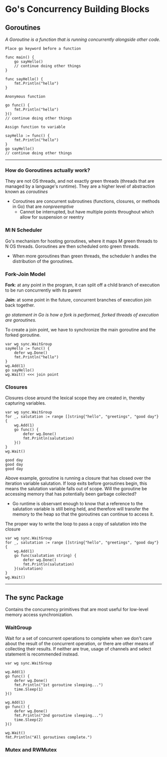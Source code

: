 # **Go's Concurrency Building Blocks**

## **Goroutines**
*A Goroutine is a function that is running concurrently alongside other code.*

```
Place go keyword before a function

func main() {
    go sayHello()
    // continue doing other things
}

func sayHello() {
    fmt.Println("hello")
}
```
```
Anonymous function

go func() {
    fmt.Println("hello")
}()
// continue doing other things
```
```
Assign function to variable

sayHello := func() {
    fmt.Println("hello")
}
go sayHello()
// continue doing other things

```
----------

### How do Goroutines actually work?
They are not OS threads, and not exactly green threads (threads that are managed by a language's runtime). They are a higher level of abstraction known as *coroutines*
- Coroutines are concurrent subroutines (functions, closures, or methods in Go) that are *nonpreemptive*
  - Cannot be interrupted, but have multiple points throughout which allow for suspension or reentry

### M:N Scheduler
Go's mechanism for hosting goroutines, where it maps M green threads to N OS threads. Goroutines are then scheduled onto green threads.
- When more goroutines than green threads, the scheduler h andles the distribution of the goroutines.

### Fork-Join Model
**Fork**: at any point in the program, it can split off a child branch of execution to be run concurrently with its parent

**Join**: at some point in the future, concurrent branches of execution join back together. 

*go statement in Go is how a fork is performed, forked threads of execution are goroutines.* 

To create a join point, we have to synchronize the main goroutine and the forked goroutine. 
```
var wg sync.WaitGroup
sayHello := func() {
    defer wg.Done()
    fmt.Println("hello")
}
wg.Add(1)
go sayHello()
wg.Wait() <<< join point
```

### Closures
Closures close around the lexical scope they are created in, thereby capturing variables.
```
var wg sync.WaitGroup
for _, salutation := range []string{"hello", "greetings", "good day"} {
    wg.Add(1)
    go func() {
        defer wg.Done()
        fmt.Println(salutation)
    }()
}
wg.Wait()

good day
good day
good day
```
Above example, goroutine is running a closure that has closed over the iteration variable salutation. If loop exits before goroutines begin, this means the salutation variable falls out of scope. Will the goroutine be accessing memory that has potentially been garbage collected?
- Go runtime is observant enough to know that a reference to the salutation variable is still being held, and therefore will transfer the memory to the heap so that the goroutines can continue to access it. 

The proper way to write the loop to pass a copy of salutation into the closure
```
var wg sync.WaitGroup
for _, salutation := range []string{"hello", "greetings", "good day"} {
    wg.Add(1)
    go func(salutation string) {
        defer wg.Done()
        fmt.Println(salutation)
    }(salutation)
}
wg.Wait()
```
----------
## **The** sync **Package**
Contains the concurrency primitives that are most useful for low-level memory access synchronization. 

### WaitGroup
Wait for a set of concurrent operations to complete when we don't care about the result of the concurrent operation, or there are other means of collecting their results. If neither are true, usage of channels and select statement is recommended instead.
```
var wg sync.WaitGroup

wg.Add(1)
go func() {
    defer wg.Done()
    fmt.Println("1st goroutine sleeping...")
    time.Sleep(1)
}()

wg.Add(1)
go func() {
    defer wg.Done()
    fmt.Println("2nd goroutine sleeping...")
    time.Sleep(2)
}()

wg.Wait()
fmt.Println("All goroutines complete.")
```

### Mutex and RWMutex
